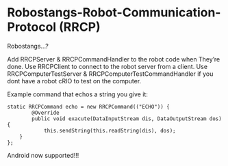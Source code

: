Robostangs-Robot-Communication-Protocol (RRCP)
=======================================

Robostangs...?

Add RRCPServer & RRCPCommandHandler to the robot code when They’re done.
Use RRCPClient to connect to the robot server from a client.
Use RRCPComputerTestServer & RRCPComputerTestCommandHandler if you dont have a robot cRIO to test on the computer.

Example command that echos a string you give it:
```
static RRCPCommand echo = new RRCPCommand(("ECHO")) {
        @Override
        public void exacute(DataInputStream dis, DataOutputStream dos) {
            this.sendString(this.readString(dis), dos);
    }
};
```
Android now supported!!!

